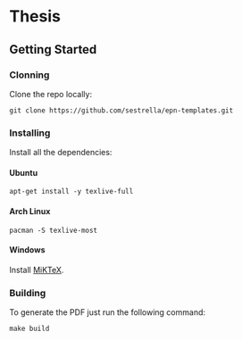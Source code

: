 # Thesis

## Getting Started

### Clonning

Clone the repo locally:

```
git clone https://github.com/sestrella/epn-templates.git
```

### Installing

Install all the dependencies:

#### Ubuntu

```
apt-get install -y texlive-full
```

#### Arch Linux

```
pacman -S texlive-most
```

#### Windows

Install [MiKTeX](http://miktex.org).

### Building

To generate the PDF just run the following command:

```
make build
```
